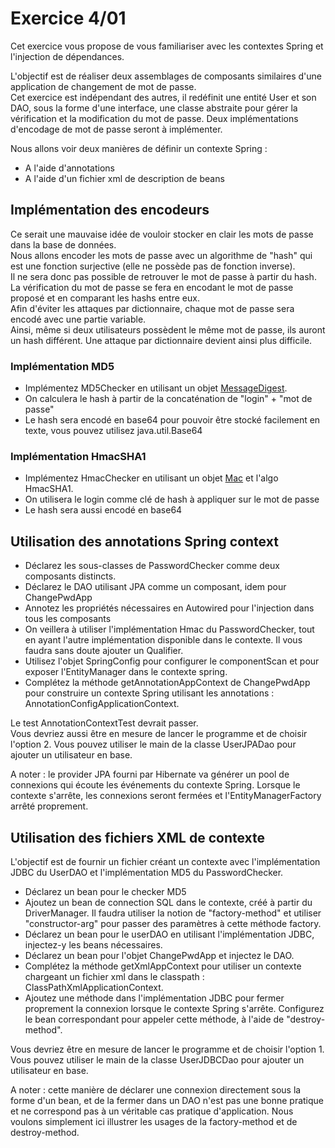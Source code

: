 # Exercice 4/01

Cet exercice vous propose de vous familiariser avec les contextes Spring et l'injection de dépendances.

L'objectif est de réaliser deux assemblages de composants similaires d'une application de changement de mot de passe.  
Cet exercice est indépendant des autres, il redéfinit une entité User et son DAO, sous la forme d'une interface, une classe abstraite pour gérer la vérification et la modification du mot de passe. Deux implémentations d'encodage de mot de passe seront à implémenter.

Nous allons voir deux manières de définir un contexte Spring :

* A l'aide d'annotations
* A l'aide d'un fichier xml de description de beans

## Implémentation des encodeurs

Ce serait une mauvaise idée de vouloir stocker en clair les mots de passe dans la base de données.  
Nous allons encoder les mots de passe avec un algorithme de "hash" qui est une fonction surjective (elle ne possède pas de fonction inverse).  
Il ne sera donc pas possible de retrouver le mot de passe à partir du hash. La vérification du mot de passe se fera en encodant le mot de passe proposé et en comparant les hashs entre eux.  
Afin d'éviter les attaques par dictionnaire, chaque mot de passe sera encodé avec une partie variable.  
Ainsi, même si deux utilisateurs possèdent le même mot de passe, ils auront un hash différent. Une attaque par dictionnaire devient ainsi plus difficile.

### Implémentation MD5

* Implémentez MD5Checker en utilisant un objet [MessageDigest](https://docs.oracle.com/javase/8/docs/api/java/security/MessageDigest.html).
* On calculera le hash à partir de la concaténation de "login" + "mot de passe"
* Le hash sera encodé en base64 pour pouvoir être stocké facilement en texte, vous pouvez utilisez java.util.Base64

### Implémentation HmacSHA1

* Implémentez HmacChecker en utilisant un objet [Mac](https://docs.oracle.com/javase/8/docs/api/javax/crypto/Mac.html) et l'algo HmacSHA1.
* On utilisera le login comme clé de hash à appliquer sur le mot de passe
* Le hash sera aussi encodé en base64

## Utilisation des annotations Spring context

* Déclarez les sous-classes de PasswordChecker comme deux composants distincts.
* Déclarez le DAO utilisant JPA comme un composant, idem pour ChangePwdApp
* Annotez les propriétés nécessaires en Autowired pour l'injection dans tous les composants
* On veillera à utiliser l'implémentation Hmac du PasswordChecker, tout en ayant l'autre implémentation disponible dans le contexte. Il vous faudra sans doute ajouter un Qualifier.
* Utilisez l'objet SpringConfig pour configurer le componentScan et pour exposer l'EntityManager dans le contexte spring.
* Complétez la méthode getAnnotationAppContext de ChangePwdApp pour construire un contexte Spring utilisant les annotations : AnnotationConfigApplicationContext.

Le test AnnotationContextTest devrait passer.  
Vous devriez aussi être en mesure de lancer le programme et de choisir l'option 2.
Vous pouvez utiliser le main de la classe UserJPADao pour ajouter un utilisateur en base.

A noter : le provider JPA fourni par Hibernate va générer un pool de connexions qui écoute les événements du contexte Spring. Lorsque le contexte s'arrête, les connexions seront fermées et l'EntityManagerFactory arrêté proprement.

## Utilisation des fichiers XML de contexte

L'objectif est de fournir un fichier créant un contexte avec l'implémentation JDBC du UserDAO et l'implémentation MD5 du PasswordChecker.

* Déclarez un bean pour le checker MD5
* Ajoutez un bean de connection SQL dans le contexte, créé à partir du DriverManager. Il faudra utiliser la notion de "factory-method" et utiliser "constructor-arg" pour passer des paramètres à cette méthode factory.
* Déclarez un bean pour le userDAO en utilisant l'implémentation JDBC, injectez-y les beans nécessaires.
* Déclarez un bean pour l'objet ChangePwdApp et injectez le DAO.
* Complétez la méthode getXmlAppContext pour utiliser un contexte chargeant un fichier xml dans le classpath : ClassPathXmlApplicationContext.
* Ajoutez une méthode dans l'implémentation JDBC pour fermer proprement la connexion lorsque le contexte Spring s'arrête. Configurez le bean correspondant pour appeler cette méthode, à l'aide de "destroy-method".

Vous devriez être en mesure de lancer le programme et de choisir l'option 1. 
Vous pouvez utiliser le main de la classe UserJDBCDao pour ajouter un utilisateur en base.

A noter : cette manière de déclarer une connexion directement sous la forme d'un bean, et de la fermer dans un DAO n'est pas une bonne pratique et ne correspond pas à un véritable cas pratique d'application. Nous voulons simplement ici illustrer les usages de la factory-method et de destroy-method.

